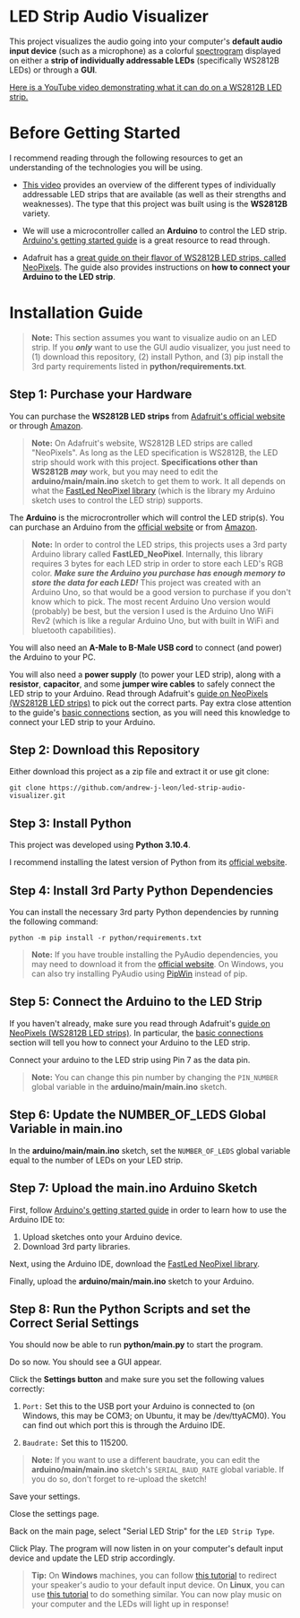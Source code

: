 # LED Strip Audio Visualizer

This project visualizes the audio going into your computer's **default audio input device** (such as a microphone) as a colorful [spectrogram](https://en.wikipedia.org/wiki/Spectrogram) displayed on either a **strip of individually addressable LEDs** (specifically WS2812B LEDs) or through a **GUI**.

[Here is a YouTube video demonstrating what it can do on a WS2812B LED strip.](https://youtu.be/pxNwhaRPMZ4)

# Before Getting Started

I recommend reading through the following resources to get an understanding of the technologies you will be using.

- [This video](https://www.youtube.com/watch?v=QnvircC22hU&ab_channel=TheHookUp) provides an overview of the different types of individually addressable LED strips that are available (as well as their strengths and weaknesses). The type that this project was built using is the **WS2812B** variety.

- We will use a microcontroller called an **Arduino** to control the LED strip. [Arduino's getting started guide](https://www.arduino.cc/en/Guide) is a great resource to read through.

- Adafruit has a [great guide on their flavor of WS2812B LED strips, called NeoPixels](https://learn.adafruit.com/adafruit-neopixel-uberguide/the-magic-of-neopixels). The guide also provides instructions on **how to connect your Arduino to the LED strip**.

# Installation Guide

> **Note:** This section assumes you want to visualize audio on an LED strip. If you ***only*** want to use the GUI audio visualizer, you just need to (1) download this repository, (2) install Python, and (3) pip install the 3rd party requirements listed in **python/requirements.txt**.

## Step 1: Purchase your Hardware

You can purchase the **WS2812B LED strips** from [Adafruit's official website](https://www.adafruit.com/) or through [Amazon](https://www.amazon.com/s?k=WS2812B+LED+strip&crid=2KST0AJ2HLCX0&sprefix=ws2812b+led+strip%2Caps%2C161&ref=nb_sb_noss_1).

> **Note:** On Adafruit's website, WS2812B LED strips are called "NeoPixels". As long as the LED specification is WS2812B, the LED strip should work with this project. **Specifications other than WS2812B** ***may*** work, but you may need to edit the **arduino/main/main.ino** sketch to get them to work. It all depends on what the [FastLed NeoPixel library](https://github.com/dmadison/FastLED_NeoPixel) (which is the library my Arduino sketch uses to control the LED strip) supports.

The **Arduino** is the microcrontroller which will control the LED strip(s). You can purchase an Arduino from the [official website](https://www.arduino.cc/) or from [Amazon](https://www.amazon.com/arduino/s?k=arduino).

> **Note:** In order to control the LED strips, this projects uses a 3rd party Arduino library called **FastLED_NeoPixel**. Internally, this library requires 3 bytes for each LED strip in order to store each LED's RGB color. ***Make sure the Arduino you purchase has enough memory to store the data for each LED!*** This project was created with an Arduino Uno, so that would be a good version to purchase if you don't know which to pick. The most recent Arduino Uno version would (probably) be best, but the version I used is the Arduino Uno WiFi Rev2 (which is like a regular Arduino Uno, but with built in WiFi and bluetooth capabilities).

You will also need an **A-Male to B-Male USB cord** to connect (and power) the Arduino to your PC.

You will also need a **power supply** (to power your LED strip), along with a **resistor**, **capacitor**, and some **jumper wire cables** to safely connect the LED strip to your Arduino. Read through Adafruit's [guide on NeoPixels (WS2812B LED strips)](https://learn.adafruit.com/adafruit-neopixel-uberguide/the-magic-of-neopixels) to pick out the correct parts. Pay extra close attention to the guide's [basic connections](https://learn.adafruit.com/adafruit-neopixel-uberguide/basic-connections) section, as you will need this knowledge to connect your LED strip to your Arduino.

## Step 2: Download this Repository

Either download this project as a zip file and extract it or use git clone:

    git clone https://github.com/andrew-j-leon/led-strip-audio-visualizer.git

## Step 3: Install Python

This project was developed using **Python 3.10.4**.

I recommend installing the latest version of Python from its [official website](https://www.python.org/downloads/).

## Step 4: Install 3rd Party Python Dependencies

You can install the necessary 3rd party Python dependencies by running the following command:

    python -m pip install -r python/requirements.txt

> **Note:** If you have trouble installing the PyAudio dependencies, you may need to download it from the [official website](https://people.csail.mit.edu/hubert/pyaudio/). On Windows, you can also try installing PyAudio using [PipWin](https://pypi.org/project/pipwin/) instead of pip.

## Step 5: Connect the Arduino to the LED Strip

If you haven't already, make sure you read through Adafruit's [guide on NeoPixels (WS2812B LED strips)](https://learn.adafruit.com/adafruit-neopixel-uberguide/the-magic-of-neopixels). In particular, the [basic connections](https://learn.adafruit.com/adafruit-neopixel-uberguide/basic-connections) section will tell you how to connect your Arduino to the LED strip.

Connect your arduino to the LED strip using Pin 7 as the data pin.

> **Note:** You can change this pin number by changing the `PIN_NUMBER` global variable in the **arduino/main/main.ino** sketch.

## Step 6: Update the NUMBER_OF_LEDS Global Variable in main.ino

In the **arduino/main/main.ino** sketch, set the `NUMBER_OF_LEDS` global variable equal to the number of LEDs on your LED strip.

## Step 7: Upload the main.ino Arduino Sketch

First, follow [Arduino's getting started guide](https://www.arduino.cc/en/Guide) in order to learn how to use the Arduino IDE to:

1. Upload sketches onto your Arduino device.
2. Download 3rd party libraries.

Next, using the Arduino IDE, download the [FastLed NeoPixel library](https://github.com/dmadison/FastLED_NeoPixel).

Finally, upload the **arduino/main/main.ino** sketch to your Arduino.

## Step 8: Run the Python Scripts and set the Correct Serial Settings

You should now be able to run **python/main.py** to start the program.

Do so now. You should see a GUI appear.

Click the **Settings button** and make sure you set the following values correctly:

1. `Port:` Set this to the USB port your Arduino is connected to (on Windows, this may be COM3; on Ubuntu, it may be /dev/ttyACM0). You can find out which port this is through the Arduino IDE.

2. `Baudrate:` Set this to 115200.

> **Note:** If you want to use a different baudrate, you can edit the **arduino/main/main.ino** sketch's `SERIAL_BAUD_RATE` global variable. If you do so, don't forget to re-upload the sketch!

Save your settings.

Close the settings page.

Back on the main page, select "Serial LED Strip" for the `LED Strip Type`.

Click Play. The program will now listen in on your computer's default input device and update the LED strip accordingly.

> **Tip:** On **Windows** machines, you can follow [this tutorial](https://www.howtogeek.com/364369/how-to-record-your-pcs-audio-with-vb-cable/) to redirect your speaker's audio to your default input device. On **Linux**, you can use [this tutorial](https://www.kirsle.net/redirect-audio-out-to-mic-in-linux) to do something similar. You can now play music on your computer and the LEDs will light up in response!